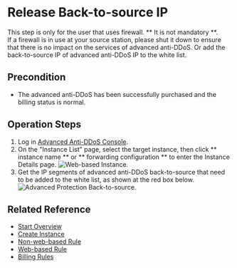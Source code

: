 # Release Back-to-source IP

This step is only for the user that uses firewall. ** It is not mandatory **.
<Br/>If a firewall is in use at your source station, please shut it down to ensure that there is no impact on the services of advanced anti-DDoS. Or add the back-to-source IP of advanced anti-DDoS IP to the white list.

## Precondition
- The advanced anti-DDoS has been successfully purchased and the billing status is normal.

## Operation Steps
1. Log in [Advanced Anti-DDoS Console](https://ip-anti-console.jdcloud.com/instancelist).
2. On the "Instance List" page, select the target instance, then click ** instance name ** or ** forwarding configuration ** to enter the Instance Details page.
![Web-based Instance](https://github.com/jdcloudcom/cn/blob/edit/image/Advanced%20Anti-DDoS/web-rule%2001.png).
3. Get the IP segments of advanced anti-DDoS back-to-source that need to be added to the white list, as shown at the red box below.
![Advanced Protection Back-to-source](https://github.com/jdcloudcom/cn/blob/edit/image/Advanced%20Anti-DDoS/instance03.png).
## Related Reference

- [Start Overview](Overview.md)
- [Create Instance](Create-Instance.md)
- [Non-web-based Rule](Non-Web-Service-Forwarding-Rule.md)
- [Web-based Rule](Web-Service-Forwarding-Rule.md)
- [Billing Rules](../../Pricing/Billing-Rules.md)
